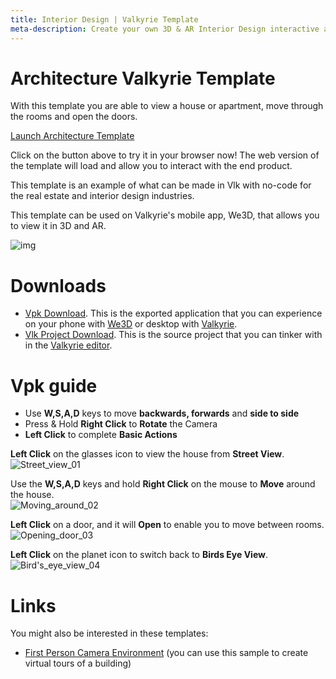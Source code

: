 ```yaml
---
title: Interior Design | Valkyrie Template
meta-description: Create your own 3D & AR Interior Design interactive app in hours using our ready-made template
---
```


# Architecture Valkyrie Template

With this template you are able to view a house or apartment, move through the rooms and open the doors.  

<a class="btn btn-primary umami--click--bt_launch_architecture_template" href="/vlk/samples/architecture/Architecture-Template-V2.vpk">Launch Architecture Template</a>

Click on the button above to try it in your browser now! The web version of the template will load and allow you to interact with the end product.  

This template is an example of what can be made in Vlk with no-code for the real estate and interior design industries.  

This template can be used on Valkyrie's mobile app, We3D, that allows you to view it in 3D and AR.

![img](https://cdn2.talansoft.com/ftp/img/tutorial_basic_image/screenshot2021-07-19at9.52.30am.png)

# Downloads

- [Vpk Download](https://cdn2.talansoft.com/ftp/samples/Architecture-Template-V2.vpk). This is the exported application that you can experience on your phone with [We3D](/vlk/downloads#we3d) or desktop with [Valkyrie](/vlk/downloads#vlk).
- [Vlk Project Download](https://cdn2.talansoft.com/ftp/samples/Architecture-Template-V2.zip). This is the source project that you can tinker with in the [Valkyrie editor](/vlk/downloads#vlk).

# Vpk guide
- Use **W,S,A,D** keys to move **backwards, forwards** and **side to side**
- Press & Hold **Right Click** to **Rotate** the Camera
- **Left Click** to complete **Basic Actions**

**Left Click** on the glasses icon to view the house from **Street View**.  
![Street_view_01](https://cdn2.talansoft.com/ftp/img/architecture/part_01_gif.gif)  

Use the **W,S,A,D** keys and hold **Right Click** on the mouse to **Move** around the house.  
![Moving_around_02](https://cdn2.talansoft.com/ftp/img/architecture/part_02_gif.gif)  

**Left Click** on a door, and it will **Open** to enable you to move between rooms.  
![Opening_door_03](https://cdn2.talansoft.com/ftp/img/architecture/part_03_gif.gif)  

**Left Click** on the planet icon to switch back to **Birds Eye View**.  
![Bird's_eye_view_04](https://cdn2.talansoft.com/ftp/img/architecture/part_04_gif.gif)  

# Links

You might also be interested in these templates:
- [First Person Camera Environment](./First-Person-Camera-Environment) (you can use this sample to create virtual tours of a building)
